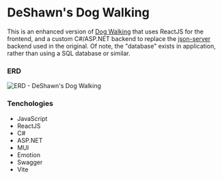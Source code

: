 # DeShawn's Dog Walking
This is an enhanced version of [Dog Walking](https://github.com/ztrouy/dog-walking) that uses ReactJS for the frontend, and a custom C#/ASP.NET backend to replace the [json-server](https://github.com/typicode/json-server) backend used in the original. Of note, the "database" exists in application, rather than using a SQL database or similar.
### ERD
![ERD - DeShawn's Dog Walking](https://github.com/ztrouy/deshawns-dog-walking/assets/34666901/c0276690-55f5-43b6-8a47-96adaa963505)
### Tenchologies
- JavaScript
- ReactJS
- C#
- ASP.NET
- MUI
- Emotion
- Swagger
- Vite
